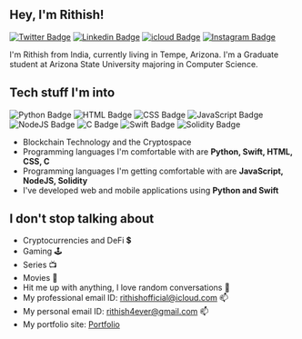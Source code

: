 <h2> Hey,  I'm Rithish!  </h2>
<!-- <img src="https://clintbird.com/images/posts/2017/gifs-2.gif" width="1px"> -->

<img align='right' src='https://d6f6d0kpz0gyr.cloudfront.net/uploads/images-archive/Blog/Gifs/coding.gif?mtime=20200914144127&focal=none' width='10"'>

[![Twitter Badge](https://img.shields.io/badge/-@RithishKesav-1ca0f1?style=flat-square&labelColor=1ca0f1&logo=twitter&logoColor=white&link=https://twitter.com/RithishKesav)](https://twitter.com/RithishKesav) 
[![Linkedin Badge](https://img.shields.io/badge/-RithishKesavS-blue?style=flat-square&logo=Linkedin&logoColor=white&link=https://www.linkedin.com/in/rithish-kesav-s-9b909b187/)](https://www.linkedin.com/in/rithish-kesav-s-9b909b187/) 
[![icloud Badge](https://img.shields.io/badge/-rithishofficial@icloud.com-black?color=black&logo=icloud&logoColor=blue&style=flat-square&url=mailto:rithishofficial@icloud.com)](mailto:rithishofficial@icloud.com)
[![Instagram Badge](https://img.shields.io/badge/@iamrithish-E4405F?style=flat-sqaure&logo=instagram&logoColor=white&url=https://www.instagram.com/iamrithish/)](https://www.instagram.com/iamrithish/)


I'm Rithish from India, currently living in Tempe, Arizona. I'm a Graduate student at Arizona State University majoring in Computer Science.

## Tech stuff I'm into 
![Python Badge](https://img.shields.io/badge/Python-3776AB?style=flat-square&logo=python&logoColor=white)
![HTML Badge](https://img.shields.io/badge/HTML-239120?style=flat-square&logo=html5&logoColor=white)
![CSS Badge](https://img.shields.io/badge/CSS-239120?&style=flat-square&logo=css3&logoColor=white)
![JavaScript Badge](https://img.shields.io/badge/JavaScript-323330?style=flat-square&logo=javascript&logoColor=F7DF1E)
![NodeJS Badge](https://img.shields.io/badge/Node.js-43853D?style=flat-square&logo=node.js&logoColor=white)
![C Badge](https://img.shields.io/badge/C-00599C?style=flat-square&logo=c&logoColor=white)
![Swift Badge](https://img.shields.io/badge/Swift-FA7343?style=flat-square&logo=swift&logoColor=white)
![Solidity Badge](https://img.shields.io/badge/Solidity-FFFFF?style=flat-square&logo=solidity&logoColor=black)

- Blockchain Technology and the Cryptospace
- Programming languages I'm comfortable with are **Python, Swift, HTML, CSS, C**
- Programming languages I'm getting comfortable with are **JavaScript, NodeJS, Solidity**
- I've developed web and mobile applications using **Python and Swift**

## I don't stop talking about

- Cryptocurrencies and DeFi 💲
- Gaming 🕹️
- Series 📺
- Movies 🎥
- Hit me up with anything, I love random conversations 💬 
- My professional email ID: rithishofficial@icloud.com 📫
- My personal email ID: rithish4ever@gmail.com 📫
- My portfolio site: [Portfolio](https://github.com/Rithish-Kesav)




